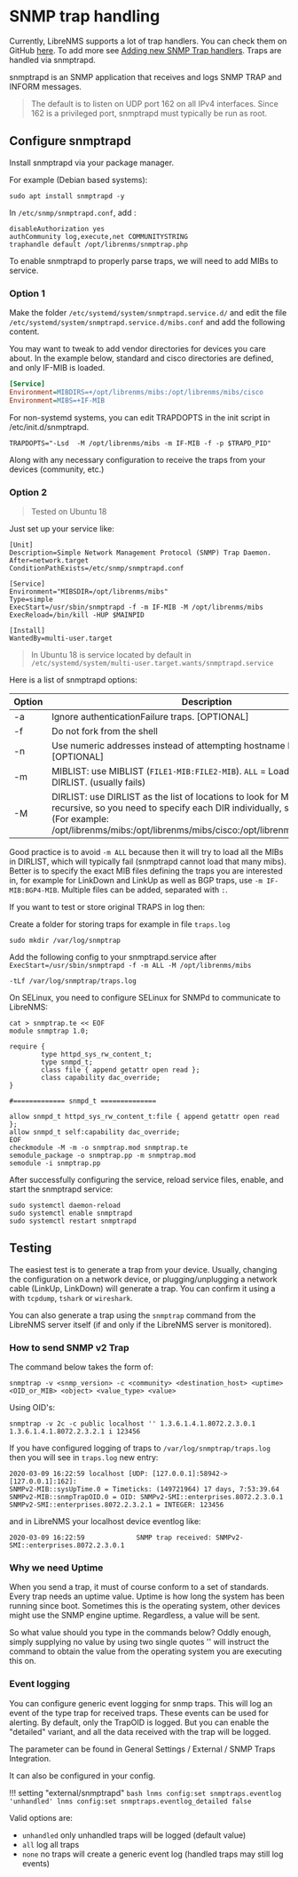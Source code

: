 # SNMP trap handling

Currently, LibreNMS supports a lot of trap handlers. You can check them on
GitHub [here](https://github.com/librenms/librenms/tree/master/LibreNMS/Snmptrap/Handlers).
To add more see [Adding new SNMP Trap handlers](../Developing/SNMP-Traps.md). Traps are handled via snmptrapd.

snmptrapd is an SNMP application that receives and logs SNMP TRAP and INFORM messages.
> The default is to listen on UDP port 162 on all IPv4 interfaces. Since 162 is a
privileged port, snmptrapd must typically be run as root.

## Configure snmptrapd

Install snmptrapd via your package manager.

For example (Debian based systems):

```
sudo apt install snmptrapd -y
```

In `/etc/snmp/snmptrapd.conf`, add :

```text
disableAuthorization yes
authCommunity log,execute,net COMMUNITYSTRING
traphandle default /opt/librenms/snmptrap.php
```

To enable snmptrapd to properly parse traps, we will need to add MIBs to service.

### Option 1

Make the folder `/etc/systemd/system/snmptrapd.service.d/` and edit
the file `/etc/systemd/system/snmptrapd.service.d/mibs.conf` and add
the following content.

You may want to tweak to add vendor directories
for devices you care about. In the example below, standard and cisco
directories are defined, and only IF-MIB is loaded.

```ini
[Service]
Environment=MIBDIRS=+/opt/librenms/mibs:/opt/librenms/mibs/cisco
Environment=MIBS=+IF-MIB
```

For non-systemd systems, you can edit TRAPDOPTS in the init script in /etc/init.d/snmptrapd.

`TRAPDOPTS="-Lsd  -M /opt/librenms/mibs -m IF-MIB -f -p $TRAPD_PID"`

Along with any necessary configuration to receive the traps from your
devices (community, etc.)


### Option 2
> Tested on Ubuntu 18

Just set up your service like:

```
[Unit]
Description=Simple Network Management Protocol (SNMP) Trap Daemon.
After=network.target
ConditionPathExists=/etc/snmp/snmptrapd.conf

[Service]
Environment="MIBSDIR=/opt/librenms/mibs"
Type=simple
ExecStart=/usr/sbin/snmptrapd -f -m IF-MIB -M /opt/librenms/mibs
ExecReload=/bin/kill -HUP $MAINPID

[Install]
WantedBy=multi-user.target
```
> In Ubuntu 18 is service located by default in ```/etc/systemd/system/multi-user.target.wants/snmptrapd.service```

Here is a list of snmptrapd options:

| Option | Description                                                                                      |
| -------| ------------------------------------------------------------------------------------------------ |
|   -a   | Ignore authenticationFailure traps. [OPTIONAL]                                                   |
|   -f   | Do not fork from the shell                                                                       |
|   -n   | Use numeric addresses instead of attempting hostname lookups (no DNS) [OPTIONAL]                 |
|   -m   | MIBLIST: use MIBLIST (`FILE1-MIB:FILE2-MIB`). `ALL` = Load all MIBS in DIRLIST. (usually fails) |
|   -M   | DIRLIST: use DIRLIST as the list of locations to look for MIBs. Option is not recursive, so you need to specify each DIR individually, separated by `:`. (For example: /opt/librenms/mibs:/opt/librenms/mibs/cisco:/opt/librenms/mibs/edgecos)|

Good practice is to avoid `-m ALL` because then it will try to load all the MIBs in DIRLIST, which
will typically fail (snmptrapd cannot load that many mibs). Better is to specify the
exact MIB files defining the traps you are interested in, for example for LinkDown and LinkUp
as well as BGP traps, use `-m IF-MIB:BGP4-MIB`. Multiple files can be added, separated with `:`.

If you want to test or store original TRAPS in log then:

Create a folder for storing traps for example in file `traps.log`

```
sudo mkdir /var/log/snmptrap

```

Add the following config to your snmptrapd.service after `ExecStart=/usr/sbin/snmptrapd -f -m ALL -M /opt/librenms/mibs`

```
-tLf /var/log/snmptrap/traps.log

```

On SELinux, you need to configure SELinux for SNMPd to communicate to LibreNMS:

```
cat > snmptrap.te << EOF
module snmptrap 1.0;

require {
        type httpd_sys_rw_content_t;
        type snmpd_t;
        class file { append getattr open read };
        class capability dac_override;
}

#============= snmpd_t ==============

allow snmpd_t httpd_sys_rw_content_t:file { append getattr open read };
allow snmpd_t self:capability dac_override;
EOF
checkmodule -M -m -o snmptrap.mod snmptrap.te
semodule_package -o snmptrap.pp -m snmptrap.mod
semodule -i snmptrap.pp
```

After successfully configuring the service, reload service files, enable, and start the snmptrapd service:

```
sudo systemctl daemon-reload
sudo systemctl enable snmptrapd
sudo systemctl restart snmptrapd
```

## Testing

The easiest test is to generate a trap from your device. Usually, changing the configuration on a network device, or
plugging/unplugging a network cable (LinkUp, LinkDown) will generate a trap. You can confirm it using a with `tcpdump`, `tshark` or `wireshark`.

You can also generate a trap using the `snmptrap` command from the LibreNMS server itself (if and only if the LibreNMS server is monitored).

### How to send SNMP v2 Trap

The command below takes the form of:

```
snmptrap -v <snmp_version> -c <community> <destination_host> <uptime> <OID_or_MIB> <object> <value_type> <value>
```

Using OID's:

```
snmptrap -v 2c -c public localhost '' 1.3.6.1.4.1.8072.2.3.0.1 1.3.6.1.4.1.8072.2.3.2.1 i 123456
```

If you have configured logging of traps to ```/var/log/snmptrap/traps.log``` then you will see in `traps.log` new entry:

```
2020-03-09 16:22:59 localhost [UDP: [127.0.0.1]:58942->[127.0.0.1]:162]:
SNMPv2-MIB::sysUpTime.0 = Timeticks: (149721964) 17 days, 7:53:39.64    SNMPv2-MIB::snmpTrapOID.0 = OID: SNMPv2-SMI::enterprises.8072.2.3.0.1   SNMPv2-SMI::enterprises.8072.2.3.2.1 = INTEGER: 123456
```

and in LibreNMS your localhost device eventlog like:

```
2020-03-09 16:22:59             SNMP trap received: SNMPv2-SMI::enterprises.8072.2.3.0.1
```

### Why we need Uptime

When you send a trap, it must of course conform to a set of standards. Every trap needs an uptime value. Uptime is how long the system has been running since boot. Sometimes this is the operating system, other devices might use the SNMP engine uptime. Regardless, a value will be sent.

So what value should you type in the commands below? Oddly enough, simply supplying no value by using two single quotes '' will instruct the command to obtain the value from the operating system you are executing this on.

### Event logging

You can configure generic event logging for snmp traps.  This will log
an event of the type trap for received traps. These events can be used for alerting.
By default, only the TrapOID is logged. But you can enable the "detailed" variant,
and all the data received with the trap will be logged.

The parameter can be found in General Settings / External / SNMP Traps Integration.

It can also be configured in your config.

!!! setting "external/snmptrapd"
    ```bash
    lnms config:set snmptraps.eventlog 'unhandled'
    lnms config:set snmptraps.eventlog_detailed false
    ```

Valid options are:

- `unhandled` only unhandled traps will be logged (default value)
- `all` log all traps
- `none` no traps will create a generic event log (handled traps may still log events)
